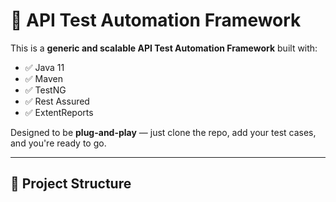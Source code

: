 # 🚀 API Test Automation Framework

This is a **generic and scalable API Test Automation Framework** built with:

- ✅ Java 11
- ✅ Maven
- ✅ TestNG
- ✅ Rest Assured
- ✅ ExtentReports

Designed to be **plug-and-play** — just clone the repo, add your test cases, and you're ready to go.

---

## 📁 Project Structure

